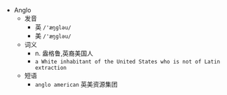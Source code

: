 - Anglo
  - 发音
    - 英 `/'æŋɡləu/`
    - 美 `/'æŋɡləu/`
  - 词义
    - n. 盎格鲁,英裔美国人
    - `a White inhabitant of the United States who is not of Latin extraction `
  - 短语
    - `anglo american` 英美资源集团 
